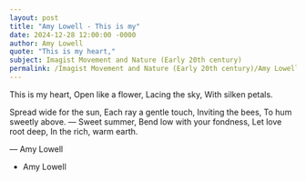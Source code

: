 ```yaml
---
layout: post
title: "Amy Lowell - This is my"
date: 2024-12-28 12:00:00 -0000
author: Amy Lowell
quote: "This is my heart,"
subject: Imagist Movement and Nature (Early 20th century)
permalink: /Imagist Movement and Nature (Early 20th century)/Amy Lowell/Amy Lowell - This is my
---
```


This is my heart,
Open like a flower,
Lacing the sky,
With silken petals.

Spread wide for the sun,
Each ray a gentle touch,
Inviting the bees,
To hum sweetly above.
— Sweet summer,
Bend low with your fondness,
Let love root deep,
In the rich, warm earth.

— Amy Lowell

- Amy Lowell
